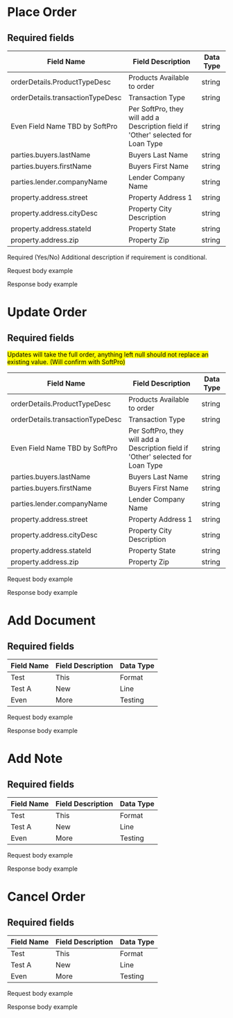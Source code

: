 # Place Order

## Required fields

| Field Name | Field Description | Data Type |
|---|---|---|
| orderDetails.ProductTypeDesc | Products Available to order | string |
| orderDetails.transactionTypeDesc | Transaction Type | string |
| Even Field Name TBD by SoftPro | Per SoftPro, they will add a Description field if 'Other' selected for Loan Type | string |
| parties.buyers.lastName | Buyers Last Name | string |
| parties.buyers.firstName | Buyers First Name | string |
| parties.lender.companyName | Lender Company Name | string |
| property.address.street | Property Address 1 | string |
| property.address.cityDesc | Property City Description | string |
| property.address.stateId | Property State | string |
| property.address.zip | Property Zip | string |

Required (Yes/No) Additional description if requirement is conditional.

Request body example

Response body example

# Update Order

## Required fields

<mark>Updates will take the full order, anything left null should not replace an existing value.  (Will confirm with SoftPro)</mark>

| Field Name | Field Description | Data Type |
|---|---|---|
| orderDetails.ProductTypeDesc | Products Available to order | string |
| orderDetails.transactionTypeDesc | Transaction Type | string |
| Even Field Name TBD by SoftPro | Per SoftPro, they will add a Description field if 'Other' selected for Loan Type | string |
| parties.buyers.lastName | Buyers Last Name | string |
| parties.buyers.firstName | Buyers First Name | string |
| parties.lender.companyName | Lender Company Name | string |
| property.address.street | Property Address 1 | string |
| property.address.cityDesc | Property City Description | string |
| property.address.stateId | Property State | string |
| property.address.zip | Property Zip | string |



Request body example

Response body example

# Add Document

## Required fields

| Field Name | Field Description | Data Type |
|---|---|---|
| Test | This | Format |
| Test A | New | Line |
| Even | More | Testing |

Request body example

Response body example

# Add Note

## Required fields

| Field Name | Field Description | Data Type |
|---|---|---|
| Test | This | Format |
| Test A | New | Line |
| Even | More | Testing |

Request body example

Response body example

# Cancel Order

## Required fields

| Field Name | Field Description | Data Type |
|---|---|---|
| Test | This | Format |
| Test A | New | Line |
| Even | More | Testing |

Request body example

Response body example